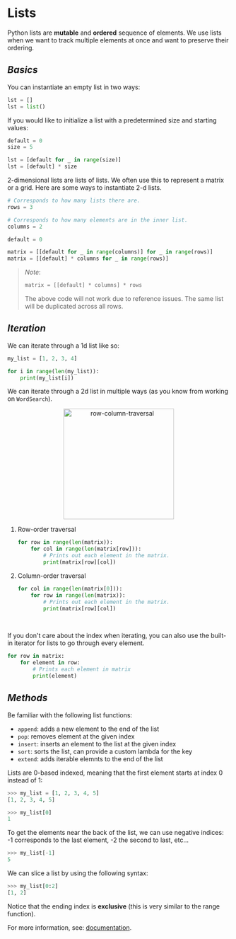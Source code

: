 # Lists
Python lists are **mutable** and **ordered** sequence of elements. We use lists when we
want to track multiple elements at once and want to preserve their ordering.
## *Basics*
You can instantiate an empty list in two ways:
```python
lst = []
lst = list()
```

If you would like to initialize a list with a predetermined size and starting values:

```python
default = 0
size = 5

lst = [default for _ in range(size)]
lst = [default] * size
```

2-dimensional lists are lists of lists. We often use this to represent a matrix or a grid.
Here are some ways to instantiate 2-d lists.

```python
# Corresponds to how many lists there are.
rows = 3

# Corresponds to how many elements are in the inner list.
columns = 2

default = 0

matrix = [[default for _ in range(columns)] for _ in range(rows)] 
matrix = [[default] * columns for _ in range(rows)]
```
> *Note*: 
> ```python
> matrix = [[default] * columns] * rows
> ```
> The above code will not work due to reference issues. The same list
> will be duplicated across all rows.
## *Iteration*
We can iterate through a 1d list like so:
```python
my_list = [1, 2, 3, 4]

for i in range(len(my_list)):
    print(my_list[i])
```

We can iterate through a 2d list in multiple ways (as you know from working on `WordSearch`).

<p align="center" width="100%">
    <img
        src="https://upload.wikimedia.org/wikipedia/commons/thumb/4/4d/Row_and_column_major_order.svg/1200px-Row_and_column_major_order.svg.png"
        alt="row-column-traversal"
        width="250px"
    />
</p>

1. Row-order traversal

    ```python
    for row in range(len(matrix)):
        for col in range(len(matrix[row])):
            # Prints out each element in the matrix.
            print(matrix[row][col])
    ```
2. Column-order traversal

    ```python
    for col in range(len(matrix[0])):
        for row in range(len(matrix)):
            # Prints out each element in the matrix.
            print(matrix[row][col])
    ```
<br/>

If you don't care about the index when iterating, you can also use the built-in iterator for lists to go through every element.
```python
for row in matrix:
    for element in row:
        # Prints each element in matrix
        print(element)
```

## *Methods*

Be familiar with the following list functions:
- `append`: adds a new element to the end of the list
- `pop`: removes element at the given index
- `insert`: inserts an element to the list at the given index
- `sort`: sorts the list, can provide a custom lambda for the key
- `extend`: adds iterable elemnts to the end of the list

Lists are 0-based indexed, meaning that the first element starts at index 0 instead of 1:

```python
>>> my_list = [1, 2, 3, 4, 5]
[1, 2, 3, 4, 5]

>>> my_list[0]
1
```

To get the elements near the back of the list, we can use negative indices: -1 corresponds to the last
element, -2 the second to last, etc...

```python
>>> my_list[-1]
5
```

We can slice a list by using the following syntax:
```python
>>> my_list[0:2]
[1, 2]
```

Notice that the ending index is **exclusive** (this is very similar to the range function).


For more information, see: [documentation](https://docs.python.org/3/tutorial/datastructures.html).
